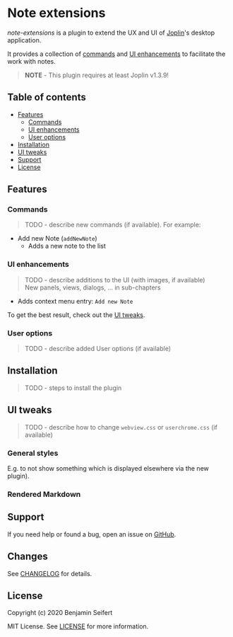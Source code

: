 # Note extensions

_note-extensions_ is a plugin to extend the UX and UI of [Joplin](https://joplinapp.org/)'s desktop application.

It provides a collection of [commands](#commands) and [UI enhancements](#ui-enhancements) to facilitate the work with notes.

> **NOTE** - This plugin requires at least Joplin v1.3.9!

## Table of contents

* [Features](#features)
  * [Commands](#commands)
  * [UI enhancements](#ui-enhancements)
  * [User options](#user-options)
* [Installation](#installation)
* [UI tweaks](#ui-tweaks)
* [Support](#support)
* [License](#license)

## Features

### Commands

> TODO - describe new commands (if available). For example:

- Add new Note (`addNewNote`)
  - Adds a new note to the list

### UI enhancements

> TODO - describe additions to the UI (with images, if available)\
> New panels, views, dialogs, ... in sub-chapters

- Adds context menu entry: `Add new Note`

To get the best result, check out the [UI tweaks](#ui-tweaks).

### User options

> TODO - describe added User options (if available)

## Installation

> TODO - steps to install the plugin

## UI tweaks

> TODO - describe how to change `webview.css` or `userchrome.css` (if available)

### General styles

E.g. to not show something which is displayed elsewhere via the new plugin).

### Rendered Markdown



## Support

If you need help or found a bug, open an issue on [GitHub](https://github.com/benji300-joplin-extensions/note-extensions/issues).

## Changes

See [CHANGELOG](./CHANGELOG.md) for details.

## License

Copyright (c) 2020 Benjamin Seifert

MIT License. See [LICENSE](./LICENSE) for more information.
